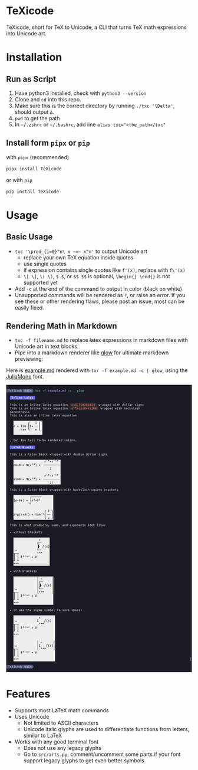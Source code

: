 TeXicode
========

TeXicode, short for TeX to Unicode, a CLI that turns TeX math expressions into Unicode art.

# Installation

## Run as Script

1. Have python3 installed, check with `python3 --version`
1. Clone and `cd` into this repo.
1. Make sure this is the correct directory by running `./txc '\Delta'`, should output `Δ`.
1. `pwd` to get the path
1. In `~/.zshrc` or `~/.bashrc`, add line `alias txc="<the_path>/txc"`

## Install form `pipx` or `pip`

with `pipx` (recommended)

```bash
pipx install TeXicode
```

or with `pip`

```bash
pip install TeXicode
```

# Usage

## Basic Usage

- `txc '\prod_{i=0}^n\ x ~=~ x^n'` to output Unicode art
    - replace your own TeX equation inside quotes
    - use single quotes
    - if expression contains single quotes like `f'(x)`, replace with `f\'(x)`
    - `\[ \]`, `\( \)`, `$ $`, or `$$ $$` is optional, `\begin{} \end{}` is not supported yet
- Add `-c` at the end of the command to output in color (black on white)
- Unsupported commands will be rendered as `?`, or raise an error. If you see these or other rendering flaws, please post an issue, most can be easily fixed.

## Rendering Math in Markdown

- `txc -f filename.md` to replace latex expressions in markdown files with Unicode art in text blocks.
- Pipe into a markdown renderer like [glow](https://github.com/charmbracelet/glow) for ultimate markdown previewing:

Here is [example.md](example.md) rendered with `txr -f example.md -c | glow`, using the [JuliaMono](https://juliamono.netlify.app/) font.

![Screenshot](example.png)

# Features

- Supports most LaTeX math commands
- Uses Unicode
    - Not limited to ASCII characters
    - Unicode italic glyphs are used to differentiate functions from letters, similar to LaTeX
- Works with any good terminal font
    - Does not use any legacy glyphs
    - Go to `src/arts.py`, comment/uncomment some parts if your font support legacy glyphs to get even better symbols

<!--

# Design Principles

- Use box drawing characters for drawing lines and boxes
    - supported in almost all terminal fonts
    - consistent spacing between lines
    - fine tune length with half length glyphs
- Horizon (center line)
    - makes long concatenated expression readable
    - maybe add vertical horizon as well for &= aligning
    - space saving square roots kinda goes against this, might fix later when I find a better way to draw square roots
- Clarity over aesthetics
    - the square root tail is lengthened for clarity
    - all glyphs must connect, sums, square roots, etc
- Fully utilize Unicode features, expressions should look as good as the possibly can

# TODO

- fix \left(_b\right)
- spaces should render in /text{}
    - easy
- \bm \boldsymbol
    - easy
- square root with multi line degree
    - with concat
- align equation with \begin{align}, %= ,and \end{align}
    - store vert horizon of line in horizon
    - make a concat with vert horizon
- delimiters
    - tall angle brackets
    - `\middle`
- better error, consistent with LaTeX
- turn it into a vim plugin

-->
